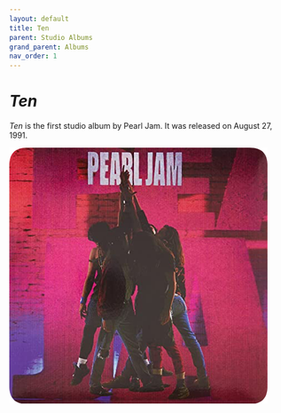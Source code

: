 ```yaml
---
layout: default
title: Ten
parent: Studio Albums
grand_parent: Albums
nav_order: 1
---
```


# *Ten*

*Ten* is the first studio album by Pearl Jam. It was released on August 27, 1991.

<img src="/assets/album-images/ten-cover.png" alt="Ten album cover"> 